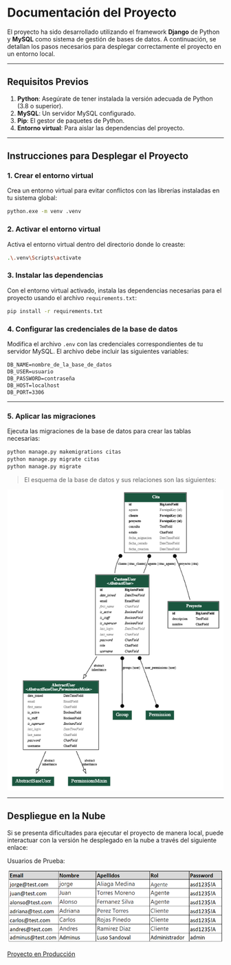 # Documentación del Proyecto

El proyecto ha sido desarrollado utilizando el framework **Django** de Python y **MySQL** como sistema de gestión de bases de datos. A continuación, se detallan los pasos necesarios para desplegar correctamente el proyecto en un entorno local.

---

## **Requisitos Previos**

1. **Python**: Asegúrate de tener instalada la versión adecuada de Python (3.8 o superior).
2. **MySQL**: Un servidor MySQL configurado.
3. **Pip**: El gestor de paquetes de Python.
4. **Entorno virtual**: Para aislar las dependencias del proyecto.

---

## **Instrucciones para Desplegar el Proyecto**

### **1. Crear el entorno virtual**
Crea un entorno virtual para evitar conflictos con las librerías instaladas en tu sistema global:

```bash
python.exe -m venv .venv
```

### **2. Activar el entorno virtual**
Activa el entorno virtual dentro del directorio donde lo creaste:

```bash
.\.venv\Scripts\activate
```


### **3. Instalar las dependencias**
Con el entorno virtual activado, instala las dependencias necesarias para el proyecto usando el archivo `requirements.txt`:

```bash
pip install -r requirements.txt
```

### **4. Configurar las credenciales de la base de datos**
Modifica el archivo `.env` con las credenciales correspondientes de tu servidor MySQL. El archivo debe incluir las siguientes variables:

```
DB_NAME=nombre_de_la_base_de_datos
DB_USER=usuario
DB_PASSWORD=contraseña
DB_HOST=localhost
DB_PORT=3306
```

---

### **5. Aplicar las migraciones**
Ejecuta las migraciones de la base de datos para crear las tablas necesarias:

```bash
python manage.py makemigrations citas
python manage.py migrate citas
python manage.py migrate
```

> El esquema de la base de datos y sus relaciones son las siguientes:

![db.png](imgs/db.png)

---

## **Despliegue en la Nube**
Si se presenta dificultades para ejecutar el proyecto de manera local, puede interactuar con la versión he desplegado en la nube a través del siguiente enlace:

Usuarios de Prueba:

![usuarios](imgs/usuarios.png)

[Proyecto en Producción](https://surcodevv.eu.pythonanywhere.com)
